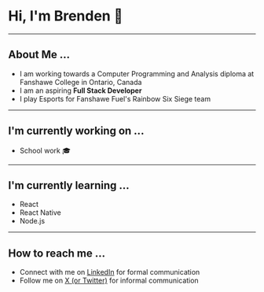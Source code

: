 # Hi, I'm Brenden 👋
---
## About Me ...
- I am working towards a Computer Programming and Analysis diploma at Fanshawe College in Ontario, Canada
- I am an aspiring **Full Stack Developer**
- I play Esports for Fanshawe Fuel's Rainbow Six Siege team
---
## I'm currently working on ...
- School work 🎓
---
## I'm currently learning ...
- React
- React Native
- Node.js
---
## How to reach me ...
- Connect with me on [LinkedIn](https://www.linkedin.com/in/brendenkohut/) for formal communication
- Follow me on [X (or Twitter)](https://twitter.com/brendokht) for informal communication

<!--
**brendokht/brendokht** is a ✨ _special_ ✨ repository because its `README.md` (this file) appears on your GitHub profile.

Here are some ideas to get you started:

- 🔭 I’m currently working on ...
- 🌱 I’m currently learning ...
- 👯 I’m looking to collaborate on ...
- 🤔 I’m looking for help with ...
- 💬 Ask me about ...
- 📫 How to reach me: ...
- 😄 Pronouns: ...
- ⚡ Fun fact: ...
-->
